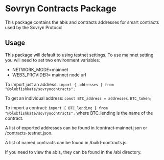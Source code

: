 # Sovryn Contracts Package

This package contains the abis and contracts addresses for smart contracts used by the Sovryn Protocol

## Usage

This package will default to using testnet settings. To use mainnet setting you will need to set two environment variables:
- NETWORK_MODE=mainnet
- WEB3_PROVIDER= mainnet node url

To import just an address:
`import { addresses } from "@blobfishkate/sovryncontracts";`

To get an individual address:
`const BTC_address = addresses.BTC_token;`

To import a contract:
`import { BTC_lending } from "@blobfishkate/sovryncontracts";`
where BTC_lending is the name of the contract.

A list of exported addresses can be found in /contract-mainnet.json or /contracts-testnet.json.

A list of named contracts can be found in /build-contracts.js.

If you need to view the abis, they can be found in the /abi directory.